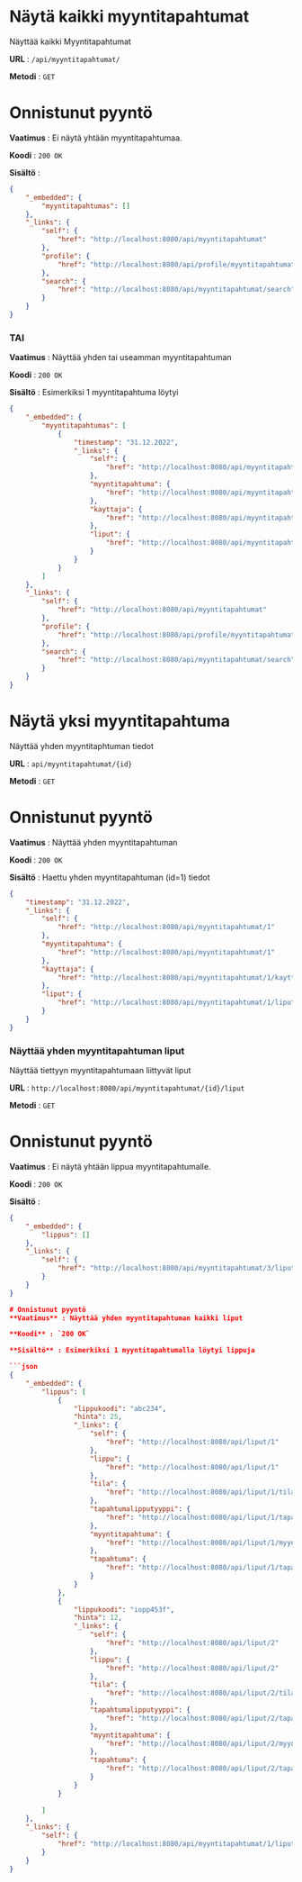 # Näytä kaikki myyntitapahtumat

Näyttää kaikki Myyntitapahtumat

**URL** : `/api/myyntitapahtumat/`

**Metodi** : `GET`

# Onnistunut pyyntö

**Vaatimus** : Ei näytä yhtään myyntitapahtumaa.

**Koodi** : `200 OK`

**Sisältö** :
```json
{
    "_embedded": {
        "myyntitapahtumas": []
    },
    "_links": {
        "self": {
            "href": "http://localhost:8080/api/myyntitapahtumat"
        },
        "profile": {
            "href": "http://localhost:8080/api/profile/myyntitapahtumat"
        },
        "search": {
            "href": "http://localhost:8080/api/myyntitapahtumat/search"
        }
    }
}

```


### TAI

**Vaatimus** : Näyttää yhden tai useamman myyntitapahtuman

**Koodi** : `200 OK`

**Sisältö** : Esimerkiksi 1 myyntitapahtuma löytyi

```json
{
    "_embedded": {
        "myyntitapahtumas": [
            {
                "timestamp": "31.12.2022",
                "_links": {
                    "self": {
                        "href": "http://localhost:8080/api/myyntitapahtumat/1"
                    },
                    "myyntitapahtuma": {
                        "href": "http://localhost:8080/api/myyntitapahtumat/1"
                    },
                    "kayttaja": {
                        "href": "http://localhost:8080/api/myyntitapahtumat/1/kayttaja"
                    },
                    "liput": {
                        "href": "http://localhost:8080/api/myyntitapahtumat/1/liput"
                    }
                }
            }
        ]
    },
    "_links": {
        "self": {
            "href": "http://localhost:8080/api/myyntitapahtumat"
        },
        "profile": {
            "href": "http://localhost:8080/api/profile/myyntitapahtumat"
        },
        "search": {
            "href": "http://localhost:8080/api/myyntitapahtumat/search"
        }
    }
}
```
# Näytä yksi myyntitapahtuma

Näyttää yhden myyntitaphtuman tiedot

**URL** : `api/myyntitapahtumat/{id}`

**Metodi** : `GET`

# Onnistunut pyyntö

**Vaatimus** : Näyttää yhden myyntitapahtuman

**Koodi** : `200 OK`

**Sisältö** : Haettu yhden myyntitapahtuman (id=1) tiedot
```json
{
    "timestamp": "31.12.2022",
    "_links": {
        "self": {
            "href": "http://localhost:8080/api/myyntitapahtumat/1"
        },
        "myyntitapahtuma": {
            "href": "http://localhost:8080/api/myyntitapahtumat/1"
        },
        "kayttaja": {
            "href": "http://localhost:8080/api/myyntitapahtumat/1/kayttaja"
        },
        "liput": {
            "href": "http://localhost:8080/api/myyntitapahtumat/1/liput"
        }
    }
}
```
### Näyttää yhden myyntitapahtuman liput

Näyttää tiettyyn myyntitapahtumaan liittyvät liput

**URL** : `http://localhost:8080/api/myyntitapahtumat/{id}/liput`

**Metodi** : `GET`

# Onnistunut pyyntö

**Vaatimus** : Ei näytä yhtään lippua myyntitapahtumalle.

**Koodi** : `200 OK`

**Sisältö** :
```json
{
    "_embedded": {
        "lippus": []
    },
    "_links": {
        "self": {
            "href": "http://localhost:8080/api/myyntitapahtumat/3/liput"
        }
    }
}

# Onnistunut pyyntö
**Vaatimus** : Näyttää yhden myyntitapahtuman kaikki liput

**Koodi** : `200 OK`

**Sisältö** : Esimerkiksi 1 myyntitapahtumalla löytyi lippuja

```json
{
    "_embedded": {
        "lippus": [
            {
                "lippukoodi": "abc234",
                "hinta": 25,
                "_links": {
                    "self": {
                        "href": "http://localhost:8080/api/liput/1"
                    },
                    "lippu": {
                        "href": "http://localhost:8080/api/liput/1"
                    },
                    "tila": {
                        "href": "http://localhost:8080/api/liput/1/tila"
                    },
                    "tapahtumalipputyyppi": {
                        "href": "http://localhost:8080/api/liput/1/tapahtumalipputyyppi"
                    },
                    "myyntitapahtuma": {
                        "href": "http://localhost:8080/api/liput/1/myyntitapahtuma"
                    },
                    "tapahtuma": {
                        "href": "http://localhost:8080/api/liput/1/tapahtuma"
                    }
                }
            },
            {
                "lippukoodi": "iopp453f",
                "hinta": 12,
                "_links": {
                    "self": {
                        "href": "http://localhost:8080/api/liput/2"
                    },
                    "lippu": {
                        "href": "http://localhost:8080/api/liput/2"
                    },
                    "tila": {
                        "href": "http://localhost:8080/api/liput/2/tila"
                    },
                    "tapahtumalipputyyppi": {
                        "href": "http://localhost:8080/api/liput/2/tapahtumalipputyyppi"
                    },
                    "myyntitapahtuma": {
                        "href": "http://localhost:8080/api/liput/2/myyntitapahtuma"
                    },
                    "tapahtuma": {
                        "href": "http://localhost:8080/api/liput/2/tapahtuma"
                    }
                }
            }
          
        ]
    },
    "_links": {
        "self": {
            "href": "http://localhost:8080/api/myyntitapahtumat/1/liput"
        }
    }
}
```
